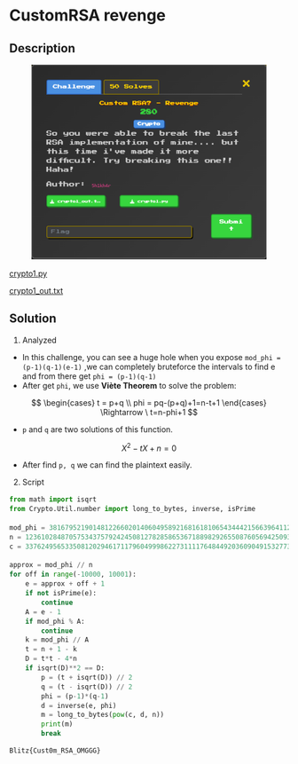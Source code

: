 # CustomRSA revenge

## Description

<figure><img src=".gitbook/assets/image.png" alt=""><figcaption></figcaption></figure>

[crypto1.py](crypto1.py)

[crypto1_out.txt](crypto1_out.txt)

## Solution

1. Analyzed

* In this challenge, you can see a huge hole when you expose `mod_phi = (p-1)(q-1)(e-1)` ,we can completely bruteforce the intervals to find e and from there get `phi = (p-1)(q-1)`&#x20;
* After get `phi`, we use **Viète Theorem** to solve the problem:

$$
\begin{cases}
t = p+q \\
phi = pq-(p+q)+1=n-t+1 
\end{cases} \Rightarrow \ t=n-phi+1
$$

* `p` and `q` are two solutions of this function.

$$
X^{2}-tX+n=0
$$

* After find `p, q` we can find the plaintext easily.



2. Script

```python
from math import isqrt
from Crypto.Util.number import long_to_bytes, inverse, isPrime

mod_phi = 381679521901481226602014060495892168161810654344421566396411258375972593287031851626446898065545609421743932153327689119440405912     
n = 1236102848705753437579242450812782858653671889829265508760569425093229541662967763302228061        
c = 337624956533508120294617117960499986227311117648449203609049153277315646351029821010820258         

approx = mod_phi // n            
for off in range(-10000, 10001):
    e = approx + off + 1   
    if not isPrime(e): 
        continue
    A = e - 1
    if mod_phi % A: 
        continue
    k = mod_phi // A
    t = n + 1 - k
    D = t*t - 4*n
    if isqrt(D)**2 == D:
        p = (t + isqrt(D)) // 2
        q = (t - isqrt(D)) // 2
        phi = (p-1)*(q-1)
        d = inverse(e, phi)
        m = long_to_bytes(pow(c, d, n))
        print(m)       
        break
```

```
Blitz{Cust0m_RSA_OMGGG}
```


